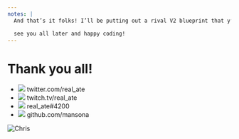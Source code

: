 ```yaml
---
notes: |
  And that’s it folks! I’ll be putting out a rival V2 blueprint that y’all can try out and let me know what you think and if you’d use it. if anyone is interested in how this works from a deeper perspective just let me know either in person or on twitter and I might do a blog series about it going into more detail.

  see you all later and happy coding! 
---
```


<!-- .slide: class="closing" data-background-image="/split-background.png" -->

# Thank you all!

<ul class="social-list">
  <li><img src="/twitter.png"> twitter.com/real_ate</li>
  <li><img src="/twitch.png"> twitch.tv/real_ate</li>
  <li><img src="/discord.png"> real_ate#4200</li>
  <li><img src="/github.png"> github.com/mansona</li>
</ul>

<div class="right"></div>

![Chris](/chris.jpg) <!-- .element class="face" -->
